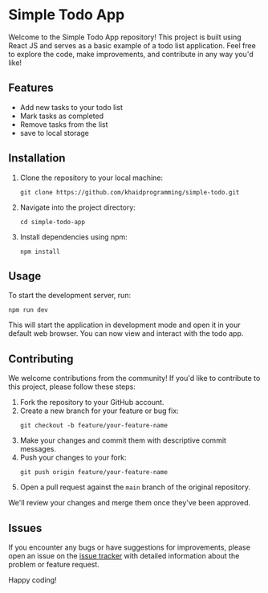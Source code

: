 # Simple Todo App

Welcome to the Simple Todo App repository! This project is built using React JS and serves as a basic example of a todo list application. Feel free to explore the code, make improvements, and contribute in any way you'd like!

## Features
- Add new tasks to your todo list
- Mark tasks as completed
- Remove tasks from the list
- save to local storage 

## Installation

1. Clone the repository to your local machine:

    ```
    git clone https://github.com/khaidprogramming/simple-todo.git
    ```

2. Navigate into the project directory:

    ```
    cd simple-todo-app
    ```

3. Install dependencies using npm:

    ```
    npm install
    ```

## Usage

To start the development server, run:
```
npm run dev

```


This will start the application in development mode and open it in your default web browser. You can now view and interact with the todo app.

## Contributing

We welcome contributions from the community! If you'd like to contribute to this project, please follow these steps:

1. Fork the repository to your GitHub account.
2. Create a new branch for your feature or bug fix:
    ```
    git checkout -b feature/your-feature-name
    ```
3. Make your changes and commit them with descriptive commit messages.
4. Push your changes to your fork:
    ```
    git push origin feature/your-feature-name
    ```
5. Open a pull request against the `main` branch of the original repository.

We'll review your changes and merge them once they've been approved.

## Issues

If you encounter any bugs or have suggestions for improvements, please open an issue on the [issue tracker](https://github.com/khaidprogramming/simple-todo/issues) with detailed information about the problem or feature request.



Happy coding!
